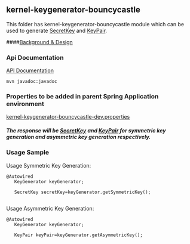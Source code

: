 ## kernel-keygenerator-bouncycastle
This folder has kernel-keygenerator-bouncycastle module which can be used to generate [SecretKey](https://docs.oracle.com/javase/8/docs/api/javax/crypto/SecretKey.html) and [KeyPair](https://docs.oracle.com/javase/8/docs/api/index.html?java/security/KeyPair.html).

####[Background & Design](../../design/kernel/kernel-keygenerator.md)

### Api Documentation
[API Documentation <TBA>](TBA)

```
mvn javadoc:javadoc
```

### Properties to be added in parent Spring Application environment 
[kernel-keygenerator-bouncycastle-dev.properties](../../config/kernel-keygenerator-bouncycastle-dev.properties)

##### The response will be [SecretKey](https://docs.oracle.com/javase/8/docs/api/javax/crypto/SecretKey.html) and [KeyPair](https://docs.oracle.com/javase/8/docs/api/index.html?java/security/KeyPair.html) for symmetric key generation and asymmetric key generation respectively.


### Usage Sample
  Usage Symmetric Key Generation:
 
 ```
@Autowired
	KeyGenerator keyGenerator;
	
	SecretKey secretKey=keyGenerator.getSymmetricKey();
		
 ```

 Usage Asymmetric Key Generation:
 
 ```
@Autowired
	KeyGenerator keyGenerator;
	
	KeyPair keyPair=keyGenerator.getAsymmetricKey();
 
 ```
